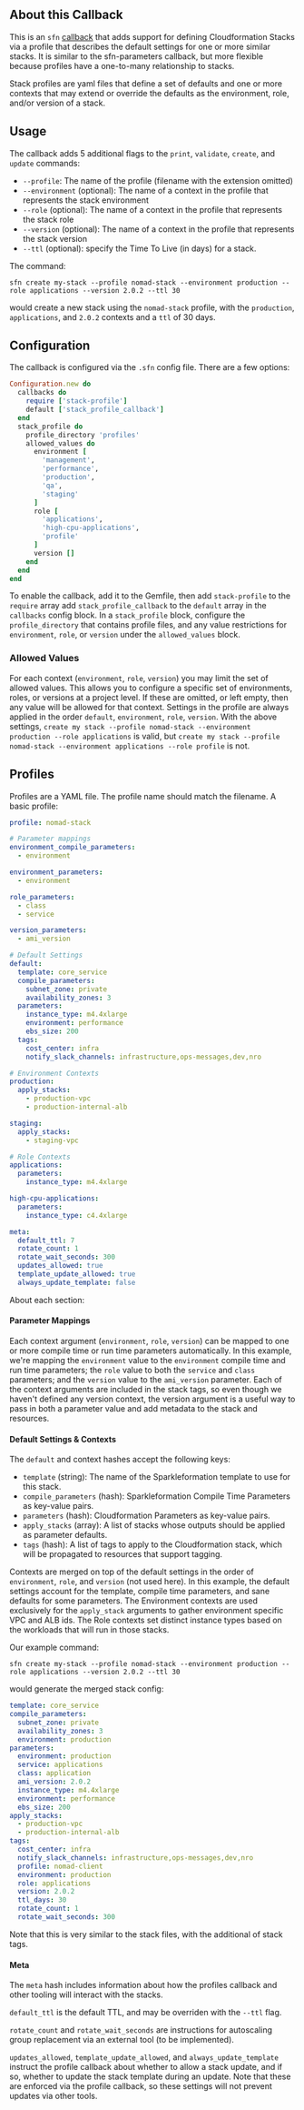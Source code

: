 ## About this Callback
This is an `sfn` [callback]() that adds support for defining Cloudformation Stacks via a profile that describes the default settings for one or more similar stacks. It is similar to the sfn-parameters callback, but more flexible because profiles have a one-to-many relationship to stacks.

Stack profiles are yaml files that define a set of defaults and one or more contexts that may extend or override the defaults as the environment, role, and/or version of a stack.

## Usage
The callback adds 5 additional flags to the `print`, `validate`, `create`, and `update` commands:
* `--profile`: The name of the profile (filename with the extension omitted)
* `--environment` (optional): The name of a context in the profile that represents the stack environment
* `--role` (optional): The name of a context in the profile that represents the stack role
* `--version` (optional): The name of a context in the profile that represents the stack version
* `--ttl` (optional): specify the Time To Live (in days) for a stack.

The command:
```
sfn create my-stack --profile nomad-stack --environment production --role applications --version 2.0.2 --ttl 30
```
would create a new stack using the `nomad-stack` profile, with the `production`, `applications`, and `2.0.2` contexts and a `ttl` of 30 days.

## Configuration
The callback is configured via the `.sfn` config file. There are a few options:
```ruby
Configuration.new do
  callbacks do
    require ['stack-profile']
    default ['stack_profile_callback']
  end
  stack_profile do
    profile_directory 'profiles'
    allowed_values do
      environment [
        'management',
        'performance',
        'production',
        'qa',
        'staging'
      ]
      role [
        'applications',
        'high-cpu-applications',
        'profile'
      ]
      version []
    end
  end
end
```
To enable the callback, add it to the Gemfile, then add `stack-profile` to the `require` array add `stack_profile_callback` to the `default` array in the `callbacks` config block.
In a `stack_profile` block, configure the `profile_directory` that contains profile files, and any value restrictions for `environment`, `role`, or `version` under the `allowed_values` block.

### Allowed Values
For each context (`environment`, `role`, `version`) you may limit the set of allowed values. This allows you to configure a specific set of environments, roles, or versions at a project level. If these are omitted, or left empty, then any value will be allowed for that context. Settings in the profile are always applied in the order `default`, `environment`, `role`, `version`.
With the above settings, `create my stack --profile nomad-stack --environment production --role applications` is valid, but `create my stack --profile nomad-stack --environment applications --role profile` is not.

## Profiles
Profiles are a YAML file. The profile name should match the filename. A basic profile:
```yaml
profile: nomad-stack

# Parameter mappings
environment_compile_parameters:
  - environment

environment_parameters:
  - environment

role_parameters:
  - class
  - service

version_parameters:
  - ami_version

# Default Settings
default:
  template: core_service
  compile_parameters:
    subnet_zone: private
    availability_zones: 3
  parameters:
    instance_type: m4.4xlarge
    environment: performance
    ebs_size: 200
  tags:
    cost_center: infra
    notify_slack_channels: infrastructure,ops-messages,dev,nro

# Environment Contexts
production:
  apply_stacks:
    - production-vpc
    - production-internal-alb

staging:
  apply_stacks:
    - staging-vpc

# Role Contexts
applications:
  parameters:
    instance_type: m4.4xlarge

high-cpu-applications:
  parameters:
    instance_type: c4.4xlarge

meta:
  default_ttl: 7
  rotate_count: 1
  rotate_wait_seconds: 300
  updates_allowed: true
  template_update_allowed: true
  always_update_template: false
```
About each section:
#### Parameter Mappings
Each context argument (`environment`, `role`, `version`) can be mapped to one or more compile time or run time parameters automatically. In this example, we're mapping the `environment` value to the `environment` compile time and run time parameters; the `role` value to both the `service` and `class` parameters; and the `version` value to the `ami_version` parameter. Each of the context arguments are included in the stack tags, so even though we haven't defined any version context, the version argument is a useful way to pass in both a parameter value and add metadata to the stack and resources.

#### Default Settings & Contexts
The `default` and context hashes accept the following keys:
* `template` (string): The name of the Sparkleformation template to use for this stack.
* `compile_parameters` (hash): Sparkleformation Compile Time Parameters as key-value pairs.
* `parameters` (hash): Cloudformation Parameters as key-value pairs.
* `apply_stacks` (array): A list of stacks whose outputs should be applied as parameter defaults.
* `tags` (hash): A list of tags to apply to the Cloudformation stack, which will be propagated to resources that support tagging.

Contexts are merged on top of the default settings in the order of `environment`, `role`, and `version` (not used here).
In this example, the default settings account for the template, compile time parameters, and sane defaults for some parameters. The Environment contexts are used exclusively for the `apply_stack` arguments to gather environment specific VPC and ALB ids. The Role contexts set distinct instance types based on the workloads that will run in those stacks.

Our example command:
```
sfn create my-stack --profile nomad-stack --environment production --role applications --version 2.0.2 --ttl 30
```
would generate the merged stack config:
```yaml
template: core_service
compile_parameters:
  subnet_zone: private
  availability_zones: 3
  environment: production
parameters:
  environment: production
  service: applications
  class: application
  ami_version: 2.0.2
  instance_type: m4.4xlarge
  environment: performance
  ebs_size: 200
apply_stacks:
  - production-vpc
  - production-internal-alb
tags:
  cost_center: infra
  notify_slack_channels: infrastructure,ops-messages,dev,nro
  profile: nomad-client
  environment: production
  role: applications
  version: 2.0.2
  ttl_days: 30
  rotate_count: 1
  rotate_wait_seconds: 300
```
Note that this is very similar to the stack files, with the additional of stack tags.

#### Meta
The `meta` hash includes information about how the profiles callback and other tooling will interact with the stacks.

`default_ttl` is the default TTL, and may be overriden with the `--ttl` flag.

`rotate_count` and `rotate_wait_seconds` are instructions for autoscaling group replacement via an external tool (to be implemented).

`updates_allowed`, `template_update_allowed`, and `always_update_template` instruct the profile callback about whether to allow a stack update, and if so, whether to update the stack template during an update. Note that these are enforced via the profile callback, so these settings will not prevent updates via other tools.
